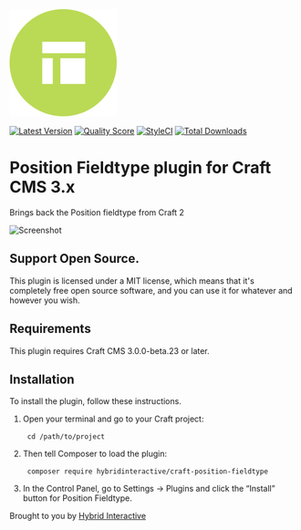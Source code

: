 ![Icon](./src/icon.svg)

[![Latest Version](https://img.shields.io/github/release/hybridinteractive/craft-position-fieldtype.svg?style=flat-square)](https://github.com/hybridinteractive/craft-position-fieldtype/releases)
[![Quality Score](https://img.shields.io/scrutinizer/g/hybridinteractive/craft-position-fieldtype.svg?style=flat-square)](https://scrutinizer-ci.com/g/hybridinteractive/craft-position-fieldtype)
[![StyleCI](https://styleci.io/repos/112007386/shield)](https://styleci.io/repos/112007386)
[![Total Downloads](https://img.shields.io/packagist/dt/rias/craft-position-fieldtype.svg?style=flat-square)](https://packagist.org/packages/rias/craft-position-fieldtype)

# Position Fieldtype plugin for Craft CMS 3.x

Brings back the Position fieldtype from Craft 2

![Screenshot](resources/img/plugin-screenshot.png)

## Support Open Source.

This plugin is licensed under a MIT license, which means that it's completely free open source software, and you can use it for whatever and however you wish.

## Requirements

This plugin requires Craft CMS 3.0.0-beta.23 or later.

## Installation

To install the plugin, follow these instructions.

1. Open your terminal and go to your Craft project:

        cd /path/to/project

2. Then tell Composer to load the plugin:

        composer require hybridinteractive/craft-position-fieldtype

3. In the Control Panel, go to Settings → Plugins and click the “Install” button for Position Fieldtype.

Brought to you by [Hybrid Interactive](https://hybridinteractive.io/)

